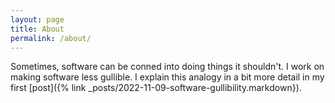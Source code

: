 ```yaml
---
layout: page
title: About
permalink: /about/
---
```


Sometimes, software can be conned into doing things it shouldn't.  I work on making software less gullible.  I explain this analogy in a bit more detail in my first [post]({% link _posts/2022-11-09-software-gullibility.markdown}).

